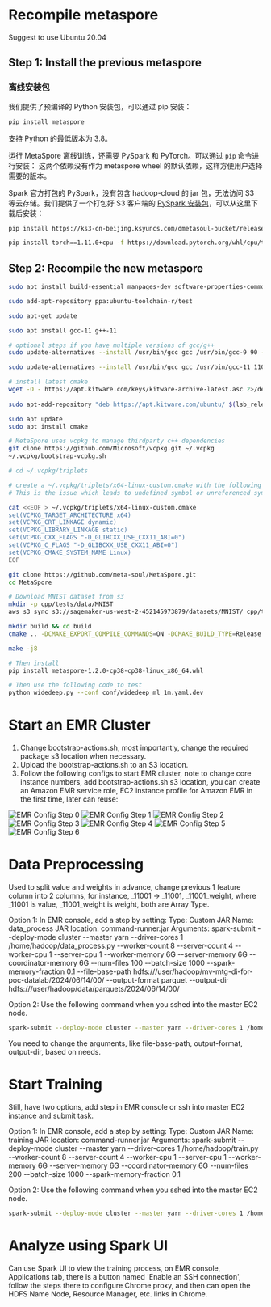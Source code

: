 
# Recompile metaspore
Suggest to use Ubuntu 20.04

## Step 1: Install the previous metaspore

### 离线安装包
我们提供了预编译的 Python 安装包，可以通过 pip 安装：
```bash
pip install metaspore
```
支持 Python 的最低版本为 3.8。

运行 MetaSpore 离线训练，还需要 PySpark 和 PyTorch。可以通过 `pip` 命令进行安装：
这两个依赖没有作为 metaspore wheel 的默认依赖，这样方便用户选择需要的版本。

Spark 官方打包的 PySpark，没有包含 hadoop-cloud 的 jar 包，无法访问 S3 等云存储。我们提供了一个打包好 S3 客户端的 [PySpark 安装包](https://ks3-cn-beijing.ksyuncs.com/dmetasoul-bucket/releases/spark/pyspark-3.1.2.265f9ad4ee-py2.py3-none-any.whl)，可以从这里下载后安装：
```bash
pip install https://ks3-cn-beijing.ksyuncs.com/dmetasoul-bucket/releases/spark/pyspark-3.1.2.265f9ad4ee-py2.py3-none-any.whl
```

```bash
pip install torch==1.11.0+cpu -f https://download.pytorch.org/whl/cpu/torch_stable.html
```

## Step 2:  Recompile the new metaspore

```bash
sudo apt install build-essential manpages-dev software-properties-common curl zip unzip tar pkg-config bison flex python3-dev

sudo add-apt-repository ppa:ubuntu-toolchain-r/test

sudo apt-get update

sudo apt install gcc-11 g++-11

# optional steps if you have multiple versions of gcc/g++
sudo update-alternatives --install /usr/bin/gcc gcc /usr/bin/gcc-9 90 --slave /usr/bin/g++ g++ /usr/bin/g++-9 --slave /usr/bin/gcov gcov /usr/bin/gcov-9 --slave /usr/bin/gcc-ar gcc-ar /usr/bin/gcc-ar-9 --slave /usr/bin/gcc-ranlib gcc-ranlib /usr/bin/gcc-ranlib-9

sudo update-alternatives --install /usr/bin/gcc gcc /usr/bin/gcc-11 110 --slave /usr/bin/g++ g++ /usr/bin/g++-11 --slave /usr/bin/gcov gcov /usr/bin/gcov-11 --slave /usr/bin/gcc-ar gcc-ar /usr/bin/gcc-ar-11 --slave /usr/bin/gcc-ranlib gcc-ranlib /usr/bin/gcc-ranlib-11

# install latest cmake
wget -O - https://apt.kitware.com/keys/kitware-archive-latest.asc 2>/dev/null | gpg --dearmor - | sudo tee /etc/apt/trusted.gpg.d/kitware.gpg >/dev/null
 
sudo apt-add-repository "deb https://apt.kitware.com/ubuntu/ $(lsb_release -cs) main" 

sudo apt update
sudo apt install cmake

# MetaSpore uses vcpkg to manage thirdparty c++ dependencies
git clone https://github.com/Microsoft/vcpkg.git ~/.vcpkg
~/.vcpkg/bootstrap-vcpkg.sh

# cd ~/.vcpkg/triplets

# create a ~/.vcpkg/triplets/x64-linux-custom.cmake with the following contents
# This is the issue which leads to undefined symbol or unreferenced symbol during link, D_GLIBCXX_USE_CXX11_ABI=0 should be used for all packages installed using vcpkg, since CMakeFiles.txt also used this.

cat <<EOF > ~/.vcpkg/triplets/x64-linux-custom.cmake
set(VCPKG_TARGET_ARCHITECTURE x64)
set(VCPKG_CRT_LINKAGE dynamic)
set(VCPKG_LIBRARY_LINKAGE static)
set(VCPKG_CXX_FLAGS "-D_GLIBCXX_USE_CXX11_ABI=0")
set(VCPKG_C_FLAGS "-D_GLIBCXX_USE_CXX11_ABI=0")
set(VCPKG_CMAKE_SYSTEM_NAME Linux)
EOF

git clone https://github.com/meta-soul/MetaSpore.git
cd MetaSpore

# Download MNIST dataset from s3
mkdir -p cpp/tests/data/MNIST
aws s3 sync s3://sagemaker-us-west-2-452145973879/datasets/MNIST/ cpp/tests/data/MNIST

mkdir build && cd build
cmake .. -DCMAKE_EXPORT_COMPILE_COMMANDS=ON -DCMAKE_BUILD_TYPE=Release -DCMAKE_TOOLCHAIN_FILE=~/.vcpkg/scripts/buildsystems/vcpkg.cmake -DVCPKG_TARGET_TRIPLET=x64-linux-custom -DBUILD_TRAIN_PKG=ON -DBUILD_SERVING_BIN=ON -DENABLE_TESTS=ON

make -j8

# Then install  
pip install metaspore-1.2.0-cp38-cp38-linux_x86_64.whl

# Then use the following code to test
python widedeep.py --conf conf/widedeep_ml_1m.yaml.dev
```

# Start an EMR Cluster
1. Change bootstrap-actions.sh, most importantly, change the required package s3 location when necessary.
2. Upload the bootstrap-actions.sh to an S3 location.
3. Follow the following configs to start EMR cluster, note to change core instance numbers, add bootstrap-actions.sh s3 location, you can create an Amazon EMR service role, EC2 instance profile for Amazon EMR in the first time, later can reuse: 

![EMR Config Step 0](images/EMR-config-0.png)
![EMR Config Step 1](images/EMR-config-1.png)
![EMR Config Step 2](images/EMR-config-2.png)
![EMR Config Step 3](images/EMR-config-3.png)
![EMR Config Step 4](images/EMR-config-4.png)
![EMR Config Step 5](images/EMR-config-5.png)
![EMR Config Step 6](images/EMR-config-6.png)


# Data Preprocessing

Used to split value and weights in advance, change previous 1 feature column into 2 columns, for instance, _11001 -> _11001, _11001_weight, where _11001 is value, _11001_weight is weight, both are Array Type. 

Option 1: In EMR console, add a step by setting:
Type: Custom JAR
Name: data_process
JAR location: command-runner.jar
Arguments: spark-submit --deploy-mode cluster --master yarn --driver-cores 1 /home/hadoop/data_process.py --worker-count 8 --server-count 4 --worker-cpu 1 --server-cpu 1 --worker-memory 6G --server-memory 6G --coordinator-memory 6G --num-files 100 --batch-size 1000 --spark-memory-fraction 0.1 --file-base-path hdfs:///user/hadoop/mv-mtg-di-for-poc-datalab/2024/06/14/00/ --output-format parquet --output-dir hdfs:///user/hadoop/data/parquets/2024/06/14/00/

Option 2: Use the following command when you sshed into the master EC2 node.
```bash
spark-submit --deploy-mode cluster --master yarn --driver-cores 1 /home/hadoop/data_process.py --worker-count 8 --server-count 4 --worker-cpu 1 --server-cpu 1 --worker-memory 6G --server-memory 6G --coordinator-memory 6G --num-files 100 --batch-size 1000 --spark-memory-fraction 0.1 --file-base-path hdfs:///user/hadoop/mv-mtg-di-for-poc-datalab/2024/06/14/00/ --output-format parquet --output-dir hdfs:///user/hadoop/data/parquets/2024/06/14/00/
```

You need to change the arguments, like file-base-path, output-format, output-dir, based on needs.

# Start Training

Still, have two options, add step in EMR console or ssh into master EC2 instance and submit task.

Option 1: In EMR console, add a step by setting:
Type: Custom JAR
Name: training
JAR location: command-runner.jar
Arguments: spark-submit --deploy-mode cluster --master yarn --driver-cores 1 /home/hadoop/train.py --worker-count 8 --server-count 4 --worker-cpu 1 --server-cpu 1 --worker-memory 6G --server-memory 6G --coordinator-memory 6G --num-files 200 --batch-size 1000 --spark-memory-fraction 0.1

Option 2: Use the following command when you sshed into the master EC2 node.
```bash
spark-submit --deploy-mode cluster --master yarn --driver-cores 1 /home/hadoop/train.py --worker-count 8 --server-count 4 --worker-cpu 1 --server-cpu 1 --worker-memory 6G --server-memory 6G --coordinator-memory 6G --num-files 200 --batch-size 1000 --spark-memory-fraction 0.1
```

# Analyze using Spark UI
Can use Spark UI to view the training process, on EMR console, Applications tab, there is a button named 'Enable an SSH connection', follow the steps there to configure Chrome proxy, and then can open the HDFS Name Node, Resource Manager, etc. links in Chrome.


